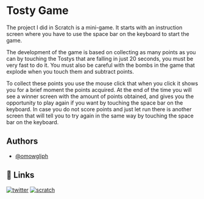 
# Tosty Game

The project I did in Scratch is a mini-game. It starts with an instruction screen where you have to use the space bar on the keyboard to start the game. 

The development of the game is based on collecting as many points as you can by touching the Tostys that are falling in just 20 seconds, you must be very fast to do it. You must also be careful with the bombs in the game that explode when you touch them and subtract points.

To collect these points you use the mouse click that when you click it shows you for a brief moment the points acquired. At the end of the time you will see a winner screen with the amount of points obtained, and gives you the opportunity to play again if you want by touching the space bar on the keyboard. In case you do not score points and just let run there is another screen that will tell you to try again in the same way by touching the space bar on the keyboard.



## Authors

- [@omowgliph](https://www.github.com/mowgliph)


## 🔗 Links
[![twitter](https://img.shields.io/badge/twitter-1DA1F2?style=for-the-badge&logo=twitter&logoColor=white)](https://twitter.com/mowgl1ph)
[![scratch](https://img.shields.io/badge/scratch-ff6700?style=for-the-badge&logo=scratch&logoColor=white)](https://scratch.mit.edu/users/mowgl1ph/)

